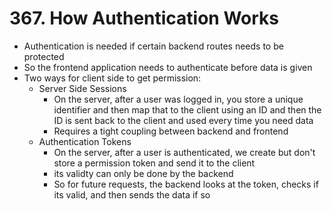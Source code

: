 # 367. How Authentication Works

-   Authentication is needed if certain backend routes needs to be protected
-   So the frontend application needs to authenticate before data is given
-   Two ways for client side to get permission:
    -   Server Side Sessions
        -   On the server, after a user was logged in, you store a unique identifier and then map that to the client using an ID and then the ID is sent back to the client and used every time you need data
        -   Requires a tight coupling between backend and frontend
    -   Authentication Tokens
        -   On the server, after a user is authenticated, we create but don't store a permission token and send it to the client
        -   its validty can only be done by the backend
        -   So for future requests, the backend looks at the token, checks if its valid, and then sends the data if so
